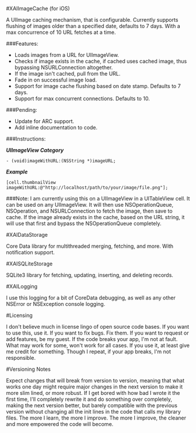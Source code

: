 #XAIImageCache (for iOS)

A UIImage caching mechanism, that is configurable. Currently supports flushing of images older than a specified date, defaults to 7 days. With a max concurrence of 10 URL fetches at a time.

###Features:

* Loads images from a URL for UIImageView.
* Checks if image exists in the cache, if cached uses cached image, thus bypassing NSURLConnection altogether.
* If the image isn't cached, pull from the URL.
* Fade in on successful image load.
* Support for image cache flushing based on date stamp. Defaults to 7 days.
* Support for max concurrent connections. Defaults to 10.

###Pending:
* Update for ARC support.
* Add inline documentation to code.

###Instructions:

***UIImageView Category***

    - (void)imageWithURL:(NSString *)imageURL;

***Example***

    [cell.thumbnailView imageWithURL:@"http://localhost/path/to/your/image/file.png"];

###Note:
I am currently using this on a UIImageView in a UITableView cell. It can be used on any UIImageView. It will then use NSOperationQueue, NSOperation, and NSURLConnection to fetch the image, then save to cache. If the image already exists in the cache, based on the URL string, it will use that first and bypass the NSOperationQueue completely.

#XAIDataStorage

Core Data library for multithreaded merging, fetching, and more. With notification support.


#XAISQLiteStorage

SQLite3 library for fetching, updating, inserting, and deleting records.

#XAILogging

I use this logging for a bit of CoreData debugging, as well as any other NSError or NSException console logging.

#Licensing

I don't believe much in license lingo of open source code bases. If you want to use this, use it. If you want to fix bugs. Fix them. If you want to request or add features, be my guest. If the code breaks your app, I'm not at fault. What may work for some, won't work for all cases. If you use it, at least give me credit for something. Though I repeat, if your app breaks, I'm not responsible.

#Versioning Notes

Expect changes that will break from version to version, meaning that what works one day might require major changes in the next version to make it more slim lined, or more robust. If I get bored with how bad I wrote it the first time, I'll completely rewrite it and do something over completely, making the next version better, but barely compatible with the previous version without changing all the init lines in the code that calls my library files. The more I learn, the more I improve. The more I improve, the cleaner and more empowered the code will become.

